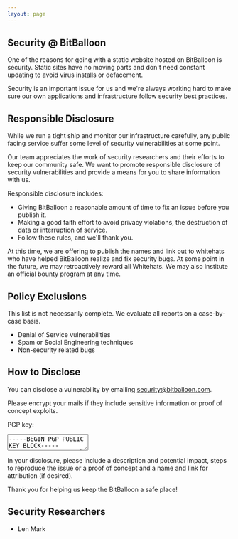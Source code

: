 ```yaml
---
layout: page
---
```

## Security @ BitBalloon

One of the reasons for going with a static website hosted on BitBalloon is security. Static sites have no moving parts and don't need constant updating to avoid virus installs or defacement.

Security is an important issue for us and we're always working hard to make sure our own applications and infrastructure follow security best practices.

## Responsible Disclosure

While we run a tight ship and monitor our infrastructure carefully, any public facing service suffer some level of security vulnerabilities at some point.

Our team appreciates the work of security researchers and their efforts to keep our community safe. We want to promote responsible disclosure of security vulnerabilities and provide a means for you to share information with us.

Responsible disclosure includes:

* Giving BitBalloon a reasonable amount of time to fix an issue before you publish it.
* Making a good faith effort to avoid privacy violations, the destruction of data or interruption of service.
* Follow these rules, and we'll thank you.

At this time, we are offering to publish the names and link out to whitehats who have helped BitBalloon realize and fix security bugs. At some point in the future, we may retroactively reward all Whitehats. We may also institute an official bounty program at any time.

## Policy Exclusions

This list is not necessarily complete. We evaluate all reports on a case-by-case basis.

* Denial of Service vulnerabilities
* Spam or Social Engineering techniques
* Non-security related bugs

## How to Disclose

You can disclose a vulnerability by emailing [security@bitballoon.com](mailto:security@bitballoon.com).

Please encrypt your mails if they include sensitive information or proof of concept exploits.

PGP key:

<textarea readonly>
-----BEGIN PGP PUBLIC KEY BLOCK-----
xsBNBFO329EBCACIeIgCbww4zmpd+v9x1lYiyqzz+iPqxDqxFmt/gnG+Jlcl
qQvnn3tya0AKX8g5HrkjGohJVEYpbzLvfEf0uPBc3rooOdZsZpW1qP/SHU5/
ET9lhSJtBJJbbKzMSOJ1W5X0e++WkuijzHimMz1zkYA/46cGaDREqPquO9ii
YO+VcvuHeEH1Smzpr/RQJhErcb1CQOcFfGOe0c4k0kEQx+ADT+e37IMAPF95
tXdOYrLTRD0UNvUFU0pOGrCc0p3Lj1FRVj73//0myaqwxLRiXaz2+bab7Rsr
fPspEgCZkhw8WErkpXNXxIG01Cij5+iT5Ztw55LnPDFwjCUD2re1gF8jABEB
AAHNLUJpdEJhbGxvb24gU2VjdXJpdHkgPHNlY3VyaXR5QGJpdGJhbGxvb24u
Y29tPsLAcgQQAQgAJgUCU7fb1gYLCQgHAwIJEM3dEWHylz9FBBUIAgoDFgIB
AhsDAh4BAAB6ggf+N8qlq/4UBUvc795mEyWaQ88DeBVaCpGxCLMThPwPli2Q
n8Pg4NvrlWzPeEagg5FaTPpV+Rmwhl2KcArXcro2dNkE24D/9wbC/Cvg63FR
tJmcN8TfT2hZB0aRg2YGFXaoaxy3p8zXPRFE9WN7KV/EpVeHSN0uacmX9icf
TLC+/2oVa6tZ3IBf31DrO+uxZffzNr44RQ/KIASfN9dDxq3Qe1t869yd6rJm
oQ3C1JCbLUnpW8fp5qE7iHciQG0yl5UJdA+oCj/jYAKJ6JJgSozXvvM2yaBq
v/UCpZb5OF6ddEdovijyDPmR65bpuQ8vNklD1pApMRnThTFPI7KyRsqYss7A
TQRTt9vWAQf/b6EJgwoF8gHD2T+kn4urbIuUplgjofkjY5WbI4U5YoBjNPv8
eeO4SeHe4bZYM4s6yEq6D9nuqWovsCStzu2aBCeeMB7NNWlKi/QM6TJZEUhE
KZYDylvE3wVmaNzHX/nHzrsqabsmdrefNq9PT1LsZUy/AHvor3jSVOuPvyHB
ny8yRnzn5Ip/rHHeDeLhCl6/jORDfssQZ/rs/8gDJjci1whtBpqG0C3/ByYu
oIHvu1RnBh+SD6hil09lllMkHcnv18nByIVccz2PWSB67YZdfmdusoZEjv5H
qAGDPLs+cWepaKrxxaLnRcexf9xmYSJIpB/2J+6+7zNMO7nXqs/RiwARAQAB
wsBfBBgBCAATBQJTt9vaCRDN3RFh8pc/RQIbDAAAoHgH/1ZVcC6RL9nxtdi1
1fX0BuDwyqsHfn/O8GBBq4EbbO5OSs5LEuAsFUvsQYaIWP+/fIoZr3pZ1qYj
9MZRwBbwt2AkWE/IQ3rflnWQMEMQi5CtQA1PZ2zlGGbK+k/Fz+O2YAlgBu+x
U1LbqsUdlbickWErPhzm8J6dvRmY7O8B48MkPSqFHbSDeOuCFxsKeIkijxrv
+z/drrNQE3jO8XNvDn9ZQCVm2E51zA7MNsBSy9edRDdGe02NR7tRocQbE2mJ
wAc4ZB4jTYHGyZKotp5lEfaClzZUgE+kF3ksh1b9b9Iy5XwidePgtd5v/YzY
u7/nPUY06QvbieL2kOOCIqZX+iE=
=eyMK
-----END PGP PUBLIC KEY BLOCK-----</textarea>

In your disclosure, please include a description and potential impact, steps to reproduce the issue or a proof of concept and a name and link for attribution (if desired).

Thank you for helping us keep the BitBalloon a safe place!

## Security Researchers

* Len Mark

